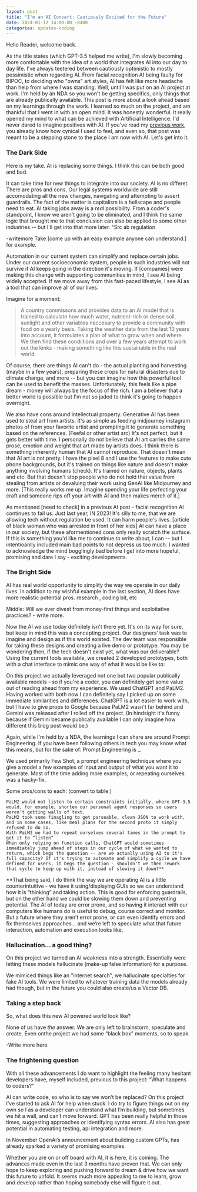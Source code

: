 ```yaml
---
layout: post
title: "I'm an AI Convert: Cautiously Excited for the Future"
date: 2024-01-12 14:00:00 -0400
categories: updates-coding
---
```

Hello Reader, welcome back.

As the title states (which GPT-3.5 helped me write), I'm slowly becoming more comfortable with the idea of a world that integrates AI into our day to day life. I've always teetered between cautiously optimistic to mostly pessimistic when regarding AI. From facial recognition AI being faulty for BIPOC, to deciding who "owns" art styles, AI has felt like more headache than help from where I was standing. Well, until I was put on an AI project at work. I'm held by an NDA so you won't be getting specifics, only things that are already publically available. This post is more about a look ahead based on my learnings through the work. I learned so much on the project, and am thankful that I went in with an open mind. It was honestly wonderful. It really opened my mind to what can be achieved with Artificial Intelligence. I'd never dared to imagine positives with AI. If you've read my <a href="https://niaapps.github.io/niaapps-blog/updates-coding/2021/07/07/AI-Throughout-Time.html" target="_blank" title="AI throughout Time">previous work</a>, you already know how cynical I used to feel, and even so, that post was meant to be a stepping stone to the place I am now with AI. Let's get into it. 

### The Dark Side
Here is my take. AI is replacing some things. I think this can be both good and bad.

 It can take time for new things to integrate into our society. AI is no differet. There are pros and cons. Our legal systems worldwide are still accomodating all the new changes, navigating and attempting to assert guardrails. The fact of the matter is capitalism is a hellscape and people need to eat. AI taking jobs away is a *real* possibility. From a coder's standpoint, I know we aren't going to be eliminated, and I think the same logic that brought me to that conclusion can also be applied to some other industries -- but I'll get into that more later. 
^Src ab regulation

-writemore
Take [come up with an easy example anyone can understand.] for example.

 Automation in our current system can simplify and replace certain jobs. Under our current socioeconomic system, people in such industries will not survive if AI keeps going in the direction it's moving. If [companies] were making this change with supporting communities in mind, I see AI being widely accepted. If we move away from this fast-paced lifestyle, I see AI as a tool that can improve all of our lives.

Imagine for a moment:
> A country commissons and provides data to an AI model that is trained to calculate how much water, nutrient-rich or dense soil, sunlight and other variables neccesary to provide a community with food on a yearly basis. Taking the weather data from the last 10 years into account, it formulates a plan of what to grow when and where. We then find these condiitions and over a few years attempt to work out the kinks - making something like this sustainable in the real world. 

Of course, there are things AI can't do - the actual planting and harvesting (maybe in a few years), preparing these crops for natural disasters due to climate change, and more -- but you can imagine how this powerful tool can be used to benefit the masses.
Unfortunately, this feels like a pipe dream - money will always be the focus of the rich. I am a believer that a better world is possible but I'm not so jaded to think it's going to happen overnight.

We also have cons around intellectual property. Generative AI has been used to steal art from artists. It's as simple as feeding midjourney instagram photos of from your favorite artist and prompting it to generate something based on the references. (Feefal or other artist src) It's not perfect, but it gets better with time. I personally do not believe that AI art carries the same prose, emotion and weight that art made by artists does. I think there is something inherently human that AI cannot reproduce. That doesn't mean that AI art is not pretty. I have the pixel 8 and I use the features to make cute phone backgrounds, but it's trained on things like nature and doesn't make anything involving humans (check). It's trained on nature, objects, plants and etc. But that doesn't stop people who do not hold that value from stealing from artists or devaluing their work using GenAI like Midjourney and more. [This really works me up. Imagine spending your life perfecting your craft and someone rips off your art with AI and then makes merch of it.] 

As mentioned [need to check] in a <link> previous AI post - facial recognition AI continues to fail us. Just last year, IN 2023! It's silly to me, that we are allowing tech without regulation be used. It can harm people's lives. [article of black woman who was arrested in front of her kids] AI can have a place in our society, but these aformentioned cons only really scratch the surface. If this is something you'd like me to continue to write about, I can -- but I intentioanlly included main bad points to not depress us too much. I wanted to acknowledge the mind bogglingly bad before I get into more hopeful, promising and dare I say - exciting developments.

### The Bright Side
AI has real world opportunity to simplify the way we operate in our daily lives. In addition to my wishful example in the last section, AI does have more realistic potential pros.
research , coding bit, etc

Middle: Will we ever divest from money-first things and exploitative practices? - write more.


Now the AI we use today definitely isn't there yet. It's on its way for sure, but keep in mind this was a concepting project. Our designers’ task was to imagine and design as if this world existed. The dev team was responsible for taking these designs and creating a live demo or prototype. You may be wondering then, if the tech doesn't exist yet, what was our deliverable? Using the current tools available, we created 2 developed prototypes, both with a chat interface to mimic one way of what it would be like to:

On this project we actually leveraged not one but two popular publically available models - so if you're a coder, you can definitely get some value out of reading ahead from my experience. We used ChatGPT and PaLM2. Having worked with both now I can definitely say I picked up on some immediate similarities and differences. ChatGPT is a lot easier to work with, but I have to give props to Google because PaLM2 wasn't far behind and Gemini was released after I rolled off the project. (In hindsight it's funny because if Gemini became publically available I can only imagine how different this blog post would be.)

Again, while I'm held by a NDA, the learnings I can share are around Prompt Engineering. If you have been following others in tech you may know what this means, but for the sake of: Prompt Engineering is _.

We used primarily Few Shot, a prompt engineering technique where you give a model a few examples of input and output of what you want it to generate. Most of the time adding more examples, or repeating ourselves was a hacky-fix.

Some pros/cons to each: (convert to table.)

    PaLM2 would not listen to certain constraints initially, where GPT-3.5 would, for example, shorten our personal agent responses so users weren't getting walls of text.
    PaLM2 took some finagling to get parseable, clean JSON to work with, and in some cases, like meal plans for the second proto it simply refused to do so.
    With PaLM2 we had to repeat ourselves several times in the prompt to get it to “listen”
    When only relying on function calls, ChatGPT would sometimes immediately jump ahead of steps in our cycle of what we wanted to return, which begs the question -- are we actually using AI to it's full capacity? If it's trying to automate and simplify a cycle we have defined for users, it begs the question - shouldn't we then rework that cycle to keep up with it, instead of slowing it down?**
 
 **That being said, I do think the way we are operating AI is a little counterintuitive - we have it using/displaying GUIs so we can understand how it is “thinking” and taking action. This is good for enforcing guardrails, but on the other hand we could be slowing them down and preventing potential. The AI of today are error prone, and so having it interact with our computers like humans do is useful to debug, course correct and monitor. But a future where they aren’t error prone, or can even identify errors and fix themselves approaches… and we’re left to speculate what that future interaction, automation and execution looks like.
 


### Hallucination… a good thing?

On this project we turned an AI weakness into a strength. Essentially were letting these models hallucinate (make-up false information) for a purpose.

We mimiced things like an "internet search", we hallucinate specialties for fake AI tools. We were limited to whatever training data the models already had though, but in the future you could also create/us a Vector DB.


###  Taking a step back
So, what does this new AI powered world look like?

None of us have *the* answer. We are only left to brainstorm, speculate and create. Even onthe project we had some “black box” moments, so to speak. 

-Write more here

### The frightening question

With all these advancements I do want to highlight the feeling many hesitant developers have, myself included, previous to this project: “What happens to coders?”

AI can write code, so who is to say we won’t be replaced? On this project I’ve started to ask AI for help when stuck. I do try to figure things out on my own so I as a developer can understand what I’m building, but sometimes we hit a wall, and can’t move forward. GPT has been really helpful in those times, suggesting approaches or identifying syntax errors. AI also has great potential in automating testing, api integration and more.

In November OpenAi’s announcement about building custom GPTs, has already sparked a variety of promising examples.

Whether you are on or off board with AI, it is here, it is coming. The advances made even in the last 3 months have proven that. We can only hope to keep exploring and pushing forward to dream & drive how we want this future to unfold. It seems much more appealing to me to learn, grow and develop rather than hoping somebody else will figure it out.